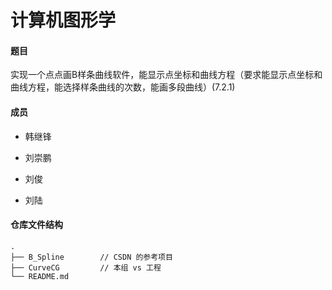 # 计算机图形学

#### 题目

实现一个点点画B样条曲线软件，能显示点坐标和曲线方程（要求能显示点坐标和曲线方程，能选择样条曲线的次数，能画多段曲线）(7.2.1)

#### 成员

- 韩继锋

- 刘崇鹏

- 刘俊

- 刘陆

#### 仓库文件结构

```
.
├── B_Spline        // CSDN 的参考项目
├── CurveCG         // 本组 vs 工程
└── README.md
```
